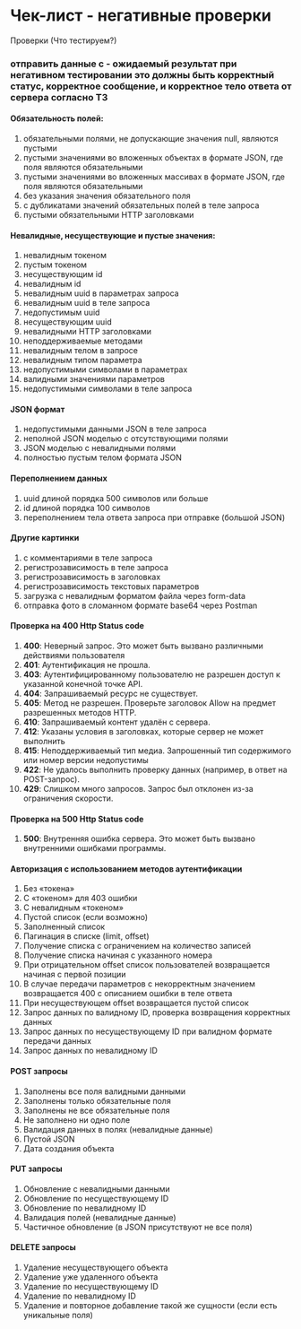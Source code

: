 # Чек-лист - негативные проверки
Проверки (Что тестируем?)
### отправить данные с - oжидаемый результат при негативном тестировании это должны быть корректный статус, корректное сообщение, и корректное тело ответа от сервера согласно ТЗ
#### Обязательность полей:  
1. обязательными полями, не допускающие значения null, являются пустыми  
2. пустыми значениями во вложенных объектах в формате JSON, где поля являются обязательными  
3. пустыми значениями во вложенных массивах в формате JSON, где поля являются обязательными  
4. без указания значения обязательного поля  
5. с дубликатами значений обязательных полей в теле запроса  
6. пустыми обязательными HTTP заголовками  
#### Невалидные, несуществующие и пустые значения:  
1. невалидным токеном  
2. пустым токеном  
3. несуществующим id  
4. невалидным id  
5. невалидным uuid в параметрах запроса  
6. невалидным uuid в теле запроса  
7. недопустимым uuid  
8. несуществующим uuid  
9. невалидными HTTP заголовками  
10. неподдерживаемые методами  
11. невалидным телом в запросе  
12. невалидным типом параметра  
13. недопустимыми символами в параметрах  
14. валидными значениями параметров    
15. недопустимыми символами в теле запроса  
#### JSON формат
1. недопустимыми данными JSON в теле запроса  
2. неполной JSON моделью c отсутствующими полями  
3. JSON моделью c невалидными полями  
4. полностью пустым телом формата JSON  
#### Переполнением данных
1. uuid длиной порядка 500 символов или больше  
2. id длиной порядка 100 символов  
3. переполнением тела ответа запроса при отправке (большой JSON)  
#### Другие картинки  
1. с комментариями в теле запроса  
2. регистрозависимость в теле запроса  
3. регистрозависимость в заголовках  
4. регистрозависимость текстовых параметров  
5. загрузка с невалидным форматом файла через form-data  
6. отправка фото в сломанном формате base64 через Postman  
#### Проверка на 400 Http Status code  
1. **400**: Неверный запрос. Это может быть вызвано различными действиями пользователя  
2. **401**: Аутентификация не прошла.  
3. **403**: Аутентифицированному пользователю не разрешен доступ к указанной конечной точке API.  
4. **404**: Запрашиваемый ресурс не существует.  
5. **405**: Метод не разрешен. Проверьте заголовок Allow на предмет разрешенных методов HTTP.  
6. **410**: Запрашиваемый контент удалён с сервера.  
7. **412**: Указаны условия в заголовках, которые сервер не может выполнить  
8. **415**: Неподдерживаемый тип медиа. Запрошенный тип содержимого или номер версии недопустимы  
9. **422**: Не удалось выполнить проверку данных (например, в ответ на POST-запрос).  
10. **429**: Слишком много запросов. Запрос был отклонен из-за ограничения скорости.  
#### Проверка на 500 Http Status code  
1. **500**: Внутренняя ошибка сервера. Это может быть вызвано внутренними ошибками программы.
#### Авторизация с использованием методов аутентификации  
1. Без «токена»  
2. С «токеном» для 403 ошибки
3. С невалидным «токеном»
4. Пустой список (если возможно)
5. Заполненный список
6. Пагинация в списке (limit, offset)
7. Получение списка с ограничением на количество записей
8. Получение списка начиная с указанного номера
9. При отрицательном offset список пользователей возвращается начиная с первой позиции
10. В случае передачи параметров с некорректным значением возвращается 400 с описанием ошибки в теле ответа
11. При несуществующем offset возвращается пустой список
12. Запрос данных по валидному ID, проверка возвращения корректных данных
13. Запрос данных по несуществующему ID при валидном формате передачи данных
14. Запрос данных по невалидному ID  
#### POST запросы  
1. Заполнены все поля валидными данными
2. Заполнены только обязательные поля
3. Заполнены не все обязательные поля
4. Не заполнено ни одно поле
5. Валидация данных в полях (невалидные данные)
6. Пустой JSON
7. Дата создания объекта
#### PUT запросы  
1. Обновление с невалидными данными
2. Обновление по несуществующему ID
3. Обновление по невалидному ID
4. Валидация полей (невалидные данные)
5. Частичное обновление (в JSON присутствуют не все поля)  
#### DELETE запросы     
1. Удаление несуществующего объекта   
2. Удаление уже удаленного объекта   
3. Удаление по несуществующему ID           
4. Удаление по невалидному ID      
5. Удаление и повторное добавление такой же сущности (если есть уникальные поля)       
